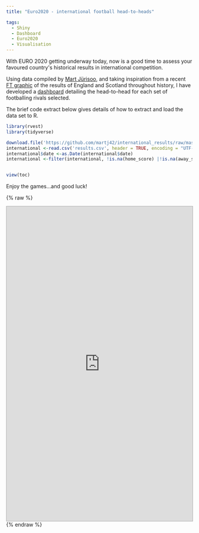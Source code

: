 ```yaml
---
title: "Euro2020 - international football head-to-heads"

tags:
  - Shiny
  - Dashboard
  - Euro2020
  - Visualisation
---
```


With EURO 2020 getting underway today, now is a good time to assess your favoured country's historical results in international competition.

Using data compiled by [Mart Jürisoo](https://www.kaggle.com/martj42/international-football-results-from-1872-to-2017), and taking inspiration from a recent 
[FT graphic](https://www.ft.com/content/e365f142-bcdb-4b1d-a7de-cea2f852f9dc) of the results of England and Scotland throughout history, I have developed a
[dashboard](https://mjacobsdata.shinyapps.io/football-rivalries/)  detailing the head-to-head for each set of footballing rivals selected.

The brief code extract below gives details of how to extract and load the data set to R.

```r
library(rvest)
library(tidyverse)

download.file('https://github.com/martj42/international_results/raw/master/results.csv', 'results.csv', mode="wb")
international <-read.csv('results.csv', header = TRUE, encoding = "UTF-8")
international$date <-as.Date(international$date)
international <-filter(international, !is.na(home_score) |!is.na(away_score))


view(toc)

```
 
Enjoy the games…and good luck!


{% raw %}
<iframe src="https://mjacobsdata.shinyapps.io/football-rivalries/" style="border: 1px solid #AAA; width: 100%; height: 850px"></iframe>
{% endraw %}
